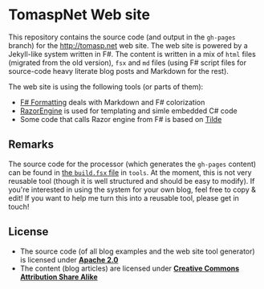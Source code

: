 TomaspNet Web site
==================

This repository contains the source code (and output in the `gh-pages` branch) for
the http://tomasp.net web site. The web site is powered by a Jekyll-like system written
in F#. The content is written in a mix of `html` files (migrated from the old version),
`fsx` and `md` files (using F# script files for source-code heavy literate blog posts
and Markdown for the rest).

The web site is using the following tools (or parts of them):

 * [F# Formatting](https://github.com/tpetricek/FSharp.Formatting) deals with Markdown and F# colorization
 * [RazorEngine](https://github.com/Antaris/RazorEngine) is used for templating and simle embedded C# code 
 * Some code that calls Razor engine from F# is based on [Tilde](https://github.com/aktowns/tilde) 
 
Remarks
-------

The source code for the processor (which generates the `gh-pages` content) can be found in [the `build.fsx` 
file](https://github.com/tpetricek/TomaspNet.Website/blob/master/tools/build.fsx) in `tools`. At the moment,
this is not very reusable tool (though it is well structured and should be easy to modify). If you're 
interested in using the system for your own blog, feel free to copy & edit! If you want to help me turn this
into a reusable tool, please get in touch!

License
-------

 * The source code (of all blog examples and the web site tool generator) is licensed under [**Apache 2.0**](http://www.apache.org/licenses/LICENSE-2.0.html)
 * The content (blog articles) are licensed under [**Creative Commons Attribution Share Alike**](http://creativecommons.org/licenses/by-sa/3.0/)
